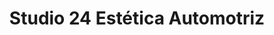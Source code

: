 ---
title: "Studio 24 Estética Automotriz"
url: /quilpue/studio-24-estetica-automotriz/
shop: reparación de automóviles
---